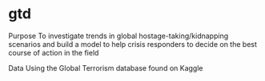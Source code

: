 # gtd

Purpose
To investigate trends in global hostage-taking/kidnapping scenarios and build a model to help crisis responders to decide on the best course of action in the field

Data
Using the Global Terrorism database found on Kaggle

